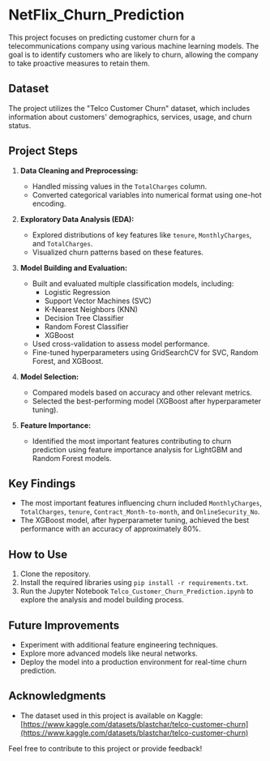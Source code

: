 # NetFlix_Churn_Prediction


This project focuses on predicting customer churn for a telecommunications company using various machine learning models. The goal is to identify customers who are likely to churn, allowing the company to take proactive measures to retain them.

## Dataset

The project utilizes the "Telco Customer Churn" dataset, which includes information about customers' demographics, services, usage, and churn status.

## Project Steps

1. **Data Cleaning and Preprocessing:**
   - Handled missing values in the `TotalCharges` column.
   - Converted categorical variables into numerical format using one-hot encoding.

2. **Exploratory Data Analysis (EDA):**
   - Explored distributions of key features like `tenure`, `MonthlyCharges`, and `TotalCharges`.
   - Visualized churn patterns based on these features.

3. **Model Building and Evaluation:**
   - Built and evaluated multiple classification models, including:
     - Logistic Regression
     - Support Vector Machines (SVC)
     - K-Nearest Neighbors (KNN)
     - Decision Tree Classifier
     - Random Forest Classifier
     - XGBoost
   - Used cross-validation to assess model performance.
   - Fine-tuned hyperparameters using GridSearchCV for SVC, Random Forest, and XGBoost.

4. **Model Selection:**
   - Compared models based on accuracy and other relevant metrics.
   - Selected the best-performing model (XGBoost after hyperparameter tuning).

5. **Feature Importance:**
   - Identified the most important features contributing to churn prediction using feature importance analysis for LightGBM and Random Forest models.

## Key Findings

- The most important features influencing churn included `MonthlyCharges`, `TotalCharges`, `tenure`, `Contract_Month-to-month`, and `OnlineSecurity_No`.
- The XGBoost model, after hyperparameter tuning, achieved the best performance with an accuracy of approximately 80%.

## How to Use

1. Clone the repository.
2. Install the required libraries using `pip install -r requirements.txt`.
3. Run the Jupyter Notebook `Telco_Customer_Churn_Prediction.ipynb` to explore the analysis and model building process.

## Future Improvements

- Experiment with additional feature engineering techniques.
- Explore more advanced models like neural networks.
- Deploy the model into a production environment for real-time churn prediction.

## Acknowledgments

- The dataset used in this project is available on Kaggle: [https://www.kaggle.com/datasets/blastchar/telco-customer-churn](https://www.kaggle.com/datasets/blastchar/telco-customer-churn)

Feel free to contribute to this project or provide feedback!
